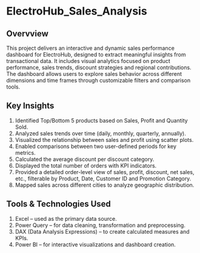 # ElectroHub_Sales_Analysis
## Overvview
This project delivers an interactive and dynamic sales performance dashboard for ElectroHub, designed to extract meaningful insights from transactional data. It includes visual analytics focused on product performance, sales trends, discount strategies and regional contributions. The dashboard allows users to explore sales behavior across different dimensions and time frames through customizable filters and comparison tools.

## Key Insights
1. Identified Top/Bottom 5 products based on Sales, Profit and Quantity Sold.
2. Analyzed sales trends over time (daily, monthly, quarterly, annually).
3. Visualized the relationship between sales and profit using scatter plots.
4. Enabled comparisons between two user-defined periods for key metrics.
5. Calculated the average discount per discount category.
6. Displayed the total number of orders with KPI indicators.
7. Provided a detailed order-level view of sales, profit, discount, net sales, etc., filterable by Product, Date, Customer ID and Promotion Category.
8. Mapped sales across different cities to analyze geographic distribution.

## Tools & Technologies Used
1. Excel – used as the primary data source.
2. Power Query – for data cleaning, transformation and preprocessing.
3. DAX (Data Analysis Expressions) – to create calculated measures and KPIs.
4. Power BI – for interactive visualizations and dashboard creation.
   
